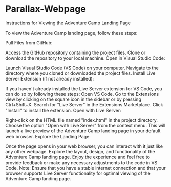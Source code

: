 # Parallax-Webpage

Instructions for Viewing the Adventure Camp Landing Page

To view the Adventure Camp landing page, follow these steps:

Pull Files from GitHub:

Access the GitHub repository containing the project files.
Clone or download the repository to your local machine.
Open in Visual Studio Code:

Launch Visual Studio Code (VS Code) on your computer.
Navigate to the directory where you cloned or downloaded the project files.
Install Live Server Extension (if not already installed):

If you haven't already installed the Live Server extension for VS Code, you can do so by following these steps:
Open VS Code.
Go to the Extensions view by clicking on the square icon in the sidebar or by pressing Ctrl+Shift+X.
Search for "Live Server" in the Extensions Marketplace.
Click "Install" to install the extension.
Open with Live Server:

Right-click on the HTML file named "index.html" in the project directory.
Choose the option "Open with Live Server" from the context menu.
This will launch a live preview of the Adventure Camp landing page in your default web browser.
Explore the Landing Page:

Once the page opens in your web browser, you can interact with it just like any other webpage.
Explore the layout, design, and functionality of the Adventure Camp landing page.
Enjoy the experience and feel free to provide feedback or make any necessary adjustments to the code in VS Code.
Note: Ensure that you have a stable internet connection and that your browser supports Live Server functionality for optimal viewing of the Adventure Camp landing page.

